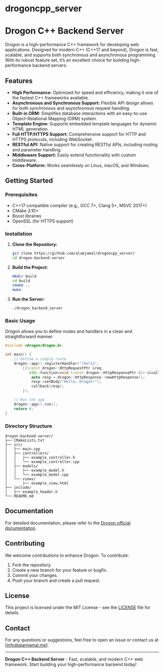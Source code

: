 # drogoncpp_server

# Drogon C++ Backend Server

Drogon is a high-performance C++ framework for developing web applications. Designed for modern C++ (C++17 and beyond), Drogon is fast, scalable, and supports both synchronous and asynchronous programming. With its robust feature set, it’s an excellent choice for building high-performance backend servers.

## Features

- **High Performance:** Optimized for speed and efficiency, making it one of the fastest C++ frameworks available.
- **Asynchronous and Synchronous Support:** Flexible API design allows for both synchronous and asynchronous request handling.
- **Built-in ORM:** Simplifies database interactions with an easy-to-use Object-Relational Mapping (ORM) system.
- **Template Engine:** Supports embedded template languages for dynamic HTML generation.
- **Full HTTP/HTTPS Support:** Comprehensive support for HTTP and HTTPS protocols, including WebSocket.
- **RESTful API:** Native support for creating RESTful APIs, including routing and parameter handling.
- **Middleware Support:** Easily extend functionality with custom middleware.
- **Cross-Platform:** Works seamlessly on Linux, macOS, and Windows.

## Getting Started

### Prerequisites

- C++17 compatible compiler (e.g., GCC 7+, Clang 5+, MSVC 2017+)
- CMake 3.10+
- Boost libraries
- OpenSSL (for HTTPS support)

### Installation

1. **Clone the Repository:**
   ```sh
   git clone https://github.com/alamjamal/drogoncpp_server/
   cd drogon-backend-server
   ```

2. **Build the Project:**
   ```sh
   mkdir build
   cd build
   cmake ..
   make
   ```

3. **Run the Server:**
   ```sh
   ./drogon_backend_server
   ```

### Basic Usage

Drogon allows you to define routes and handlers in a clean and straightforward manner.

```cpp
#include <drogon/drogon.h>

int main() {
    // Define a simple route
    drogon::app().registerHandler("/hello",
        [](const drogon::HttpRequestPtr &req,
           std::function<void (const drogon::HttpResponsePtr &)> &&callback) {
            auto resp = drogon::HttpResponse::newHttpResponse();
            resp->setBody("Hello, Drogon!");
            callback(resp);
        });

    // Run the app
    drogon::app().run();
    return 0;
}
```

### Directory Structure

```
drogon-backend-server/
├── CMakeLists.txt
├── src/
│   ├── main.cpp
│   ├── controllers/
│   │   ├── example_controller.h
│   │   └── example_controller.cpp
│   ├── models/
│   │   ├── example_model.h
│   │   └── example_model.cpp
│   └── views/
│       ├── example_view.html
├── include/
│   ├── example_header.h
└── README.md
```

## Documentation

For detailed documentation, please refer to the [Drogon official documentation](https://github.com/an-tao/drogon/wiki).

## Contributing

We welcome contributions to enhance Drogon. To contribute:

1. Fork the repository.
2. Create a new branch for your feature or bugfix.
3. Commit your changes.
4. Push your branch and create a pull request.

## License

This project is licensed under the MIT License - see the [LICENSE](LICENSE) file for details.

## Contact

For any questions or suggestions, feel free to open an issue or contact us at [info@alamjamal.me].

---

**Drogon C++ Backend Server** - Fast, scalable, and modern C++ web framework. Start building your high-performance backend today!
